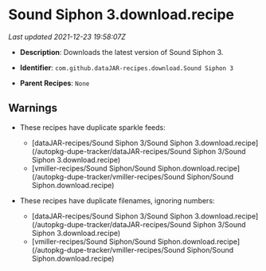 # Sound Siphon 3.download.recipe

_Last updated 2021-12-23 19:58:07Z_

- **Description**: Downloads the latest version of Sound Siphon 3.

- **Identifier**: `com.github.dataJAR-recipes.download.Sound Siphon 3`

- **Parent Recipes**: `None`

## Warnings

- These recipes have duplicate sparkle feeds:
    - [dataJAR-recipes/Sound Siphon 3/Sound Siphon 3.download.recipe](/autopkg-dupe-tracker/dataJAR-recipes/Sound Siphon 3/Sound Siphon 3.download.recipe)
    - [vmiller-recipes/Sound Siphon/Sound Siphon.download.recipe](/autopkg-dupe-tracker/vmiller-recipes/Sound Siphon/Sound Siphon.download.recipe)

- These recipes have duplicate filenames, ignoring numbers:
    - [dataJAR-recipes/Sound Siphon 3/Sound Siphon 3.download.recipe](/autopkg-dupe-tracker/dataJAR-recipes/Sound Siphon 3/Sound Siphon 3.download.recipe)
    - [vmiller-recipes/Sound Siphon/Sound Siphon.download.recipe](/autopkg-dupe-tracker/vmiller-recipes/Sound Siphon/Sound Siphon.download.recipe)